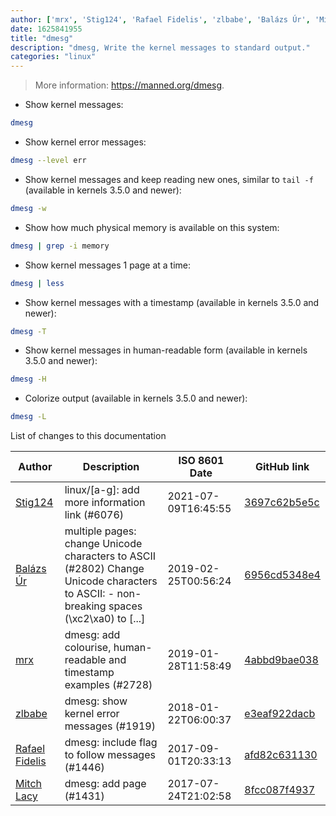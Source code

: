 ```yaml
---
author: ['mrx', 'Stig124', 'Rafael Fidelis', 'zlbabe', 'Balázs Úr', 'Mitch Lacy']
date: 1625841955
title: "dmesg"
description: "dmesg, Write the kernel messages to standard output."
categories: "linux"
---
```

> More information: <https://manned.org/dmesg>.

- Show kernel messages:

```bash
dmesg
```

- Show kernel error messages:

```bash
dmesg --level err
```

- Show kernel messages and keep reading new ones, similar to `tail -f` (available in kernels 3.5.0 and newer):

```bash
dmesg -w
```

- Show how much physical memory is available on this system:

```bash
dmesg | grep -i memory
```

- Show kernel messages 1 page at a time:

```bash
dmesg | less
```

- Show kernel messages with a timestamp (available in kernels 3.5.0 and newer):

```bash
dmesg -T
```

- Show kernel messages in human-readable form (available in kernels 3.5.0 and newer):

```bash
dmesg -H
```

- Colorize output (available in kernels 3.5.0 and newer):

```bash
dmesg -L
```
List of changes to this documentation


Author | Description | ISO 8601 Date | GitHub link
------|-----|-----|-----
[Stig124](mailto:stigpro@outlook.fr) | linux/[a-g]: add more information link (#6076) | 2021-07-09T16:45:55 | [3697c62b5e5c](https://github.com/tldr-pages/tldr/commit/3697c62b5e5cd9bae7a99c591cb81d1ddcfbf792)
[Balázs Úr](mailto:balazs@urbalazs.hu) | multiple pages: change Unicode characters to ASCII (#2802) Change Unicode characters to ASCII: - non-breaking spaces (\xc2\xa0) to [...] | 2019-02-25T00:56:24 | [6956cd5348e4](https://github.com/tldr-pages/tldr/commit/6956cd5348e4f87db1586a68ab299e46f7384b63)
[mrx](mailto:mike.reider@gmail.com) | dmesg: add colourise, human-readable and timestamp examples (#2728) | 2019-01-28T11:58:49 | [4abbd9bae038](https://github.com/tldr-pages/tldr/commit/4abbd9bae038c0cfadcfe82080557665df9f9cda)
[zlbabe](mailto:31076777+zlbabe@users.noreply.github.com) | dmesg: show kernel error messages (#1919) | 2018-01-22T06:00:37 | [e3eaf922dacb](https://github.com/tldr-pages/tldr/commit/e3eaf922dacb234f6be9370b141ae600315006d1)
[Rafael Fidelis](mailto:rafa_fidelis@yahoo.com.br) | dmesg: include flag to follow messages (#1446) | 2017-09-01T20:33:13 | [afd82c631130](https://github.com/tldr-pages/tldr/commit/afd82c6311303d74ee57655469df7ec46d20cc69)
[Mitch Lacy](mailto:mrlacy@uwm.edu) | dmesg: add page (#1431) | 2017-07-24T21:02:58 | [8fcc087f4937](https://github.com/tldr-pages/tldr/commit/8fcc087f49378a6251968d4a5ea5baebcf42d4af)

